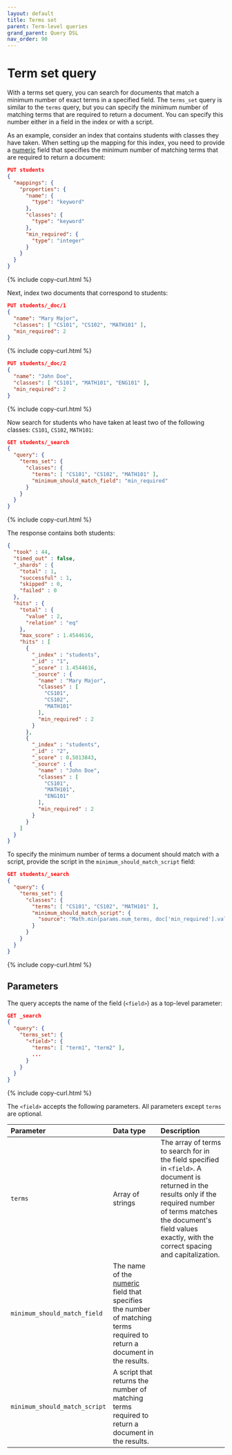 ```yaml
---
layout: default
title: Terms set
parent: Term-level queries
grand_parent: Query DSL
nav_order: 90
---
```


# Term set query

With a terms set query, you can search for documents that match a minimum number of exact terms in a specified field. The `terms_set` query is similar to the `terms` query, but you can specify the minimum number of matching terms that are required to return a document. You can specify this number either in a field in the index or with a script.

As an example, consider an index that contains students with classes they have taken. When setting up the mapping for this index, you need to provide a [numeric]({{site.url}}{{site.baseurl}}/opensearch/supported-field-types/numeric/) field that specifies the minimum number of matching terms that are required to return a document:

```json
PUT students
{
  "mappings": {
    "properties": {
      "name": {
        "type": "keyword"
      },
      "classes": {
        "type": "keyword"
      },
      "min_required": {
        "type": "integer"
      }
    }
  }
}
```
{% include copy-curl.html %}

Next, index two documents that correspond to students:

```json
PUT students/_doc/1
{
  "name": "Mary Major",
  "classes": [ "CS101", "CS102", "MATH101" ],
  "min_required": 2
}
```
{% include copy-curl.html %}

```json
PUT students/_doc/2
{
  "name": "John Doe",
  "classes": [ "CS101", "MATH101", "ENG101" ],
  "min_required": 2
}
```
{% include copy-curl.html %}

Now search for students who have taken at least two of the following classes: `CS101`, `CS102`, `MATH101`:

```json
GET students/_search
{
  "query": {
    "terms_set": {
      "classes": {
        "terms": [ "CS101", "CS102", "MATH101" ],
        "minimum_should_match_field": "min_required"
      }
    }
  }
}
```
{% include copy-curl.html %}

The response contains both students:

```json
{
  "took" : 44,
  "timed_out" : false,
  "_shards" : {
    "total" : 1,
    "successful" : 1,
    "skipped" : 0,
    "failed" : 0
  },
  "hits" : {
    "total" : {
      "value" : 2,
      "relation" : "eq"
    },
    "max_score" : 1.4544616,
    "hits" : [
      {
        "_index" : "students",
        "_id" : "1",
        "_score" : 1.4544616,
        "_source" : {
          "name" : "Mary Major",
          "classes" : [
            "CS101",
            "CS102",
            "MATH101"
          ],
          "min_required" : 2
        }
      },
      {
        "_index" : "students",
        "_id" : "2",
        "_score" : 0.5013843,
        "_source" : {
          "name" : "John Doe",
          "classes" : [
            "CS101",
            "MATH101",
            "ENG101"
          ],
          "min_required" : 2
        }
      }
    ]
  }
}
```

To specify the minimum number of terms a document should match with a script, provide the script in the `minimum_should_match_script` field:

```json
GET students/_search
{
  "query": {
    "terms_set": {
      "classes": {
        "terms": [ "CS101", "CS102", "MATH101" ],
        "minimum_should_match_script": {
          "source": "Math.min(params.num_terms, doc['min_required'].value)"
        }
      }
    }
  }
}
```
{% include copy-curl.html %}

## Parameters

The query accepts the name of the field (`<field>`) as a top-level parameter:

```json
GET _search
{
  "query": {
    "terms_set": {
      "<field>": {
        "terms": [ "term1", "term2" ],
        ... 
      }
    }
  }
}
```
{% include copy-curl.html %}

The `<field>` accepts the following parameters. All parameters except `terms` are optional.

Parameter | Data type | Description
:--- | :--- | :---
`terms` | Array of strings | The array of terms to search for in the field specified in `<field>`. A document is returned in the results only if the required number of terms matches the document's field values exactly, with the correct spacing and capitalization.
`minimum_should_match_field` | The name of the [numeric]({{site.url}}{{site.baseurl}}/field-types/supported-field-types/numeric/) field that specifies the number of matching terms required to return a document in the results.
`minimum_should_match_script` | A script that returns the number of matching terms required to return a document in the results.